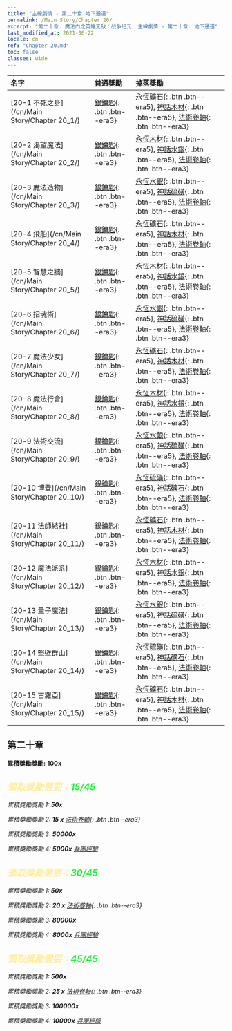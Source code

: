 ```yaml
---
title: "主線劇情 - 第二十章 地下通道"
permalink: /Main Story/Chapter 20/
excerpt: "第二十章. 魔法门之英雄无敌：战争纪元  主線劇情 - 第二十章. 地下通道"
last_modified_at: 2021-06-22
locale: cn
ref: "Chapter 20.md"
toc: false
classes: wide
---
```


  | 名字 |  首通獎勵 | 掉落獎勵 |
  |:------------|:------------|:------------| 
  | [20-1 不死之身](/cn/Main Story/Chapter 20_1/) | [銀鑰匙](/cn/Items/con_693/){: .btn .btn--era3} | [永恆礦石](/cn/Items/mat_68/){: .btn .btn--era5}, [神話木材](/cn/Items/mat_62/){: .btn .btn--era5}, [法術卷軸](/cn/Items/con_694/){: .btn .btn--era3} |
  | [20-2 渴望魔法](/cn/Main Story/Chapter 20_2/) | [銀鑰匙](/cn/Items/con_693/){: .btn .btn--era3} | [永恆木材](/cn/Items/mat_69/){: .btn .btn--era5}, [神話水銀](/cn/Items/mat_63/){: .btn .btn--era5}, [法術卷軸](/cn/Items/con_694/){: .btn .btn--era3} |
  | [20-3 魔法造物](/cn/Main Story/Chapter 20_3/) | [銀鑰匙](/cn/Items/con_693/){: .btn .btn--era3} | [永恆水銀](/cn/Items/mat_70/){: .btn .btn--era5}, [神話硫磺](/cn/Items/mat_64/){: .btn .btn--era5}, [法術卷軸](/cn/Items/con_694/){: .btn .btn--era3} |
  | [20-4 飛船](/cn/Main Story/Chapter 20_4/) | [銀鑰匙](/cn/Items/con_693/){: .btn .btn--era3} | [永恆礦石](/cn/Items/mat_68/){: .btn .btn--era5}, [神話木材](/cn/Items/mat_62/){: .btn .btn--era5}, [法術卷軸](/cn/Items/con_694/){: .btn .btn--era3} |
  | [20-5 智慧之牆](/cn/Main Story/Chapter 20_5/) | [銀鑰匙](/cn/Items/con_693/){: .btn .btn--era3} | [永恆木材](/cn/Items/mat_69/){: .btn .btn--era5}, [神話水銀](/cn/Items/mat_63/){: .btn .btn--era5}, [法術卷軸](/cn/Items/con_694/){: .btn .btn--era3} |
  | [20-6 招魂術](/cn/Main Story/Chapter 20_6/) | [銀鑰匙](/cn/Items/con_693/){: .btn .btn--era3} | [永恆水銀](/cn/Items/mat_70/){: .btn .btn--era5}, [神話硫磺](/cn/Items/mat_64/){: .btn .btn--era5}, [法術卷軸](/cn/Items/con_694/){: .btn .btn--era3} |
  | [20-7 魔法少女](/cn/Main Story/Chapter 20_7/) | [銀鑰匙](/cn/Items/con_693/){: .btn .btn--era3} | [永恆礦石](/cn/Items/mat_68/){: .btn .btn--era5}, [神話木材](/cn/Items/mat_62/){: .btn .btn--era5}, [法術卷軸](/cn/Items/con_694/){: .btn .btn--era3} |
  | [20-8 魔法行會](/cn/Main Story/Chapter 20_8/) | [銀鑰匙](/cn/Items/con_693/){: .btn .btn--era3} | [永恆木材](/cn/Items/mat_69/){: .btn .btn--era5}, [神話水銀](/cn/Items/mat_63/){: .btn .btn--era5}, [法術卷軸](/cn/Items/con_694/){: .btn .btn--era3} |
  | [20-9 法術交流](/cn/Main Story/Chapter 20_9/) | [銀鑰匙](/cn/Items/con_693/){: .btn .btn--era3} | [永恆水銀](/cn/Items/mat_70/){: .btn .btn--era5}, [神話硫磺](/cn/Items/mat_64/){: .btn .btn--era5}, [法術卷軸](/cn/Items/con_694/){: .btn .btn--era3} |
  | [20-10 博登](/cn/Main Story/Chapter 20_10/) | [銀鑰匙](/cn/Items/con_693/){: .btn .btn--era3} | [永恆硫磺](/cn/Items/mat_71/){: .btn .btn--era5}, [神話礦石](/cn/Items/mat_61/){: .btn .btn--era5}, [法術卷軸](/cn/Items/con_694/){: .btn .btn--era3} |
  | [20-11 法師結社](/cn/Main Story/Chapter 20_11/) | [銀鑰匙](/cn/Items/con_693/){: .btn .btn--era3} | [永恆礦石](/cn/Items/mat_68/){: .btn .btn--era5}, [神話木材](/cn/Items/mat_62/){: .btn .btn--era5}, [法術卷軸](/cn/Items/con_694/){: .btn .btn--era3} |
  | [20-12 魔法派系](/cn/Main Story/Chapter 20_12/) | [銀鑰匙](/cn/Items/con_693/){: .btn .btn--era3} | [永恆木材](/cn/Items/mat_69/){: .btn .btn--era5}, [神話水銀](/cn/Items/mat_63/){: .btn .btn--era5}, [法術卷軸](/cn/Items/con_694/){: .btn .btn--era3} |
  | [20-13 量子魔法](/cn/Main Story/Chapter 20_13/) | [銀鑰匙](/cn/Items/con_693/){: .btn .btn--era3} | [永恆水銀](/cn/Items/mat_70/){: .btn .btn--era5}, [神話硫磺](/cn/Items/mat_64/){: .btn .btn--era5}, [法術卷軸](/cn/Items/con_694/){: .btn .btn--era3} |
  | [20-14 堅壁群山](/cn/Main Story/Chapter 20_14/) | [銀鑰匙](/cn/Items/con_693/){: .btn .btn--era3} | [永恆硫磺](/cn/Items/mat_71/){: .btn .btn--era5}, [神話礦石](/cn/Items/mat_61/){: .btn .btn--era5}, [法術卷軸](/cn/Items/con_694/){: .btn .btn--era3} |
  | [20-15 古羅亞](/cn/Main Story/Chapter 20_15/) | [銀鑰匙](/cn/Items/con_693/){: .btn .btn--era3} | [永恆礦石](/cn/Items/mat_68/){: .btn .btn--era5}, [神話木材](/cn/Items/mat_62/){: .btn .btn--era5}, [法術卷軸](/cn/Items/con_694/){: .btn .btn--era3} |


##  第二十章

 **累積獎勵獎勵:**  **100x** <i class="fas fa-gem"/>



## <span style="color: #ffeea0">   領取獎勵需要：</span><span style="color: #27f73a">15/45</span>

 累積獎勵獎勵 1:  **50x** <i class="fas fa-gem"/>

 累積獎勵獎勵 2: **15 x** [法術卷軸](/cn/Items/con_694/){: .btn .btn--era3}

 累積獎勵獎勵 3:  **50000x** <i class="fas fa-coins"/>

 累積獎勵獎勵 4:  **5000x** [兵團經驗](/cn/Items/con_902/)



## <span style="color: #ffeea0">   領取獎勵需要：</span><span style="color: #27f73a">30/45</span>

 累積獎勵獎勵 1:  **50x** <i class="fas fa-gem"/>

 累積獎勵獎勵 2: **20 x** [法術卷軸](/cn/Items/con_694/){: .btn .btn--era3}

 累積獎勵獎勵 3:  **80000x** <i class="fas fa-coins"/>

 累積獎勵獎勵 4:  **8000x** [兵團經驗](/cn/Items/con_902/)



## <span style="color: #ffeea0">   領取獎勵需要：</span><span style="color: #27f73a">45/45</span>

 累積獎勵獎勵 1:  **500x** <i class="fas fa-gem"/>

 累積獎勵獎勵 2: **25 x** [法術卷軸](/cn/Items/con_694/){: .btn .btn--era3}

 累積獎勵獎勵 3:  **100000x** <i class="fas fa-coins"/>

 累積獎勵獎勵 4:  **10000x** [兵團經驗](/cn/Items/con_902/)

